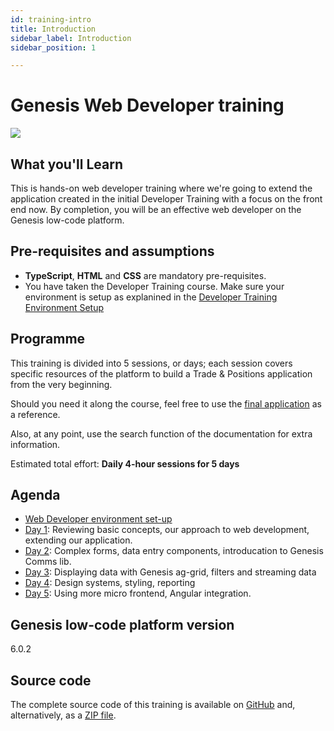 ```yaml
---
id: training-intro
title: Introduction
sidebar_label: Introduction
sidebar_position: 1

---
```

# Genesis Web Developer training
![](/img/dev-training-book-cover.png)

## What you'll Learn​

This is hands-on web developer training where we're going to extend the application created in the initial Developer Training with a focus on the front end now. By completion, you will be an effective web developer on the Genesis low-code platform.

## Pre-requisites and assumptions

- **TypeScript**, **HTML** and **CSS** are mandatory pre-requisites.​
- You have taken the Developer Training course. Make sure your environment is setup as explanined in the [Developer Training Environment Setup](/getting-started/web-training/environment-setup/)

## Programme

This training is divided into 5 sessions, or days; each session covers specific resources of the platform to build a Trade & Positions application from the very beginning.

Should you need it along the course, feel free to use the [final application](#source-code) as a reference.

Also, at any point, use the search function of the documentation for extra information.

Estimated total effort: <b>Daily 4-hour sessions for 5 days</b>

## Agenda

- [Web Developer environment set-up](/getting-started/web-training/environment-setup/)
- [Day 1](/getting-started/web-training/training-content-day1/): Reviewing basic concepts, our approach to web development, extending our application​.
- [Day 2](/getting-started/web-training/training-content-day2/): Complex forms, data entry components, introducation to Genesis Comms lib.
- [Day 3](/getting-started/web-training/training-content-day3/): Displaying data with Genesis ag-grid, filters and streaming data
- [Day 4](/getting-started/web-training/training-content-day4/): Design systems, styling, reporting
- [Day 5](/getting-started/web-training/training-content-day5/): Using more micro frontend, Angular integration​.

## Genesis low-code platform version
6.0.2

## Source code
The complete source code of this training is available 
on [GitHub](https://github.com/genesiscommunitysuccess/devtraining-gama) and, alternatively, as a [ZIP file](https://genesisglobal.jfrog.io/artifactory/community-uploads/devtraining-gama.zip).
